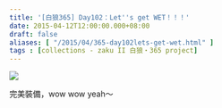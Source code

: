 ```yaml
---
title: '[白狼365] Day102：Let''s get WET！！！'
date: 2015-04-12T12:00:00.000+08:00
draft: false
aliases: [ "/2015/04/365-day102lets-get-wet.html" ]
tags : [collections - zaku II 白狼・365 project]
---
```


[![](https://farm8.staticflickr.com/7670/16849301488_3d81a914e7_z.jpg)](https://farm8.staticflickr.com/7670/16849301488_3d81a914e7_z.jpg)

完美裝備，wow wow yeah～